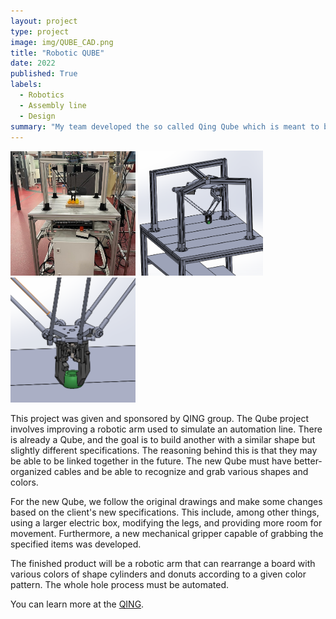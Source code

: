 ```yaml
---
layout: project
type: project
image: img/QUBE_CAD.png
title: "Robotic QUBE"
date: 2022
published: True
labels:
  - Robotics
  - Assembly line
  - Design
summary: "My team developed the so called Qing Qube which is meant to be used as a quick and easy way of setting up an automated assembly line."
---
```


<div class="text-center p-4">
  <img width="200px" src="../img/WhatsApp Image 2022-11-28 at 16.13.56.jpeg" class="img-thumbnail" >
  <img width="200px" src="../img/Delta picker.png" class="img-thumbnail" >
  <img width="200px" src="../img/gripper.png" class="img-thumbnail" >
</div>

This project was given and sponsored by QING group.
The Qube project involves improving a robotic arm used to simulate an automation line. There is already a Qube, and the goal is to build another with a similar shape but slightly different specifications. The reasoning behind this is that they may be able to be linked together in the future. The new Qube must have better-organized cables and be able to recognize and grab various shapes and colors. 

For the new Qube, we follow the original drawings and make some changes based on the client's new specifications. This include, among other things, using a larger electric box, modifying the legs, and providing more room for movement. Furthermore, a new mechanical gripper capable of grabbing the specified items was developed. 

The finished product will be a robotic arm that can rearrange a board with various colors of shape cylinders and donuts according to a given color pattern. The whole hole process must be automated. 



You can learn more at the [QING](https://www.qing.nl/).
